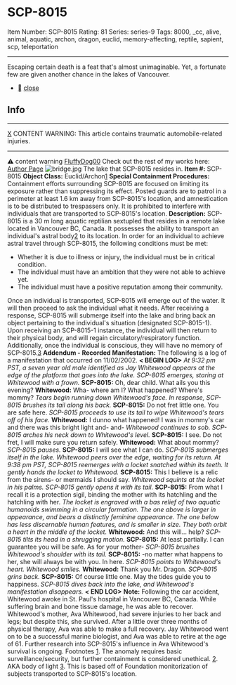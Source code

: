 # SCP-8015
Item Number: SCP-8015
Rating: 81
Series: series-9
Tags: 8000, _cc, alive, animal, aquatic, archon, dragon, euclid, memory-affecting, reptile, sapient, scp, teleportation

---

Escaping certain death is a feat that's almost unimaginable. Yet, a fortunate few are given another chance in the lakes of Vancouver.
  * [](javascript:;)
[close](javascript:;)
## Info
* * *
[X](javascript:;)
CONTENT WARNING: This article contains traumatic automobile-related injuries.
* * *

⚠️ content warning 
[FluffyDog00](javascript:;)
Check out the rest of my works here: [Author Page](https://scp-wiki.wikidot.com/fluffy-s-corner-of-stuff|)
![bridge.jpg](https://scp-wiki.wdfiles.com/local--files/scp-8015/bridge.jpg)
The lake that SCP-8015 resides in.
**Item #:** SCP-8015
**Object Class:** Euclid/Archon[1](javascript:;)
**Special Containment Procedures:** Containment efforts surrounding SCP-8015 are focused on limiting its exposure rather than suppressing its effect. Posted guards are to patrol in a perimeter at least 1.6 km away from SCP-8015's location, and amnestication is to be distributed to trespassers only. It is prohibited to interfere with individuals that are transported to SCP-8015's location.
**Description:** SCP-8015 is a 30 m long aquatic reptilian sextupled that resides in a remote lake located in Vancouver BC, Canada. It possesses the ability to transport an individual's astral body[2](javascript:;) to its location. In order for an individual to achieve astral travel through SCP-8015, the following conditions must be met:
  * Whether it is due to illness or injury, the individual must be in critical condition.
  * The individual must have an ambition that they were not able to achieve yet.
  * The individual must have a positive reputation among their community.

Once an individual is transported, SCP-8015 will emerge out of the water. It will then proceed to ask the individual what it needs. After receiving a response, SCP-8015 will submerge itself into the lake and bring back an object pertaining to the individual's situation (designated SCP-8015-1). Upon receiving an SCP-8015-1 instance, the individual will then return to their physical body, and will regain circulatory/respiratory function. Additionally, once the individual is conscious, they will have no memory of SCP-8015.[3](javascript:;)
**Addendum - Recorded Manifestation:** The following is a log of a manifestation that occurred on 11/02/2002.
**< BEGIN LOG>**
_At 9:32 pm PST, a seven year old male identified as Jay Whitewood appears at the edge of the platform that goes into the lake. SCP-8015 emerges, staring at Whitewood with a frown._
**SCP-8015:** Oh, dear child. What ails you this evening?
**Whitewood:** Wha- where am I? What happened? Where's mommy?
_Tears begin running down Whitewood's face. In response, SCP-8015 brushes its tail along his back._
**SCP-8015:** Do not fret little one. You are safe here.
_SCP-8015 proceeds to use its tail to wipe Whitewood's tears off of his face._
**Whitewood:** I dunno what happened! I was in mommy's car and there was this bright light and- and-
_Whitewood continues to sob. SCP-8015 arches his neck down to Whitewood's level._
**SCP-8015:** I see. Do not fret, I will make sure you return safely.
**Whitewood:** What about mommy?
_SCP-8015 pauses._
**SCP-8015:** I will see what I can do.
_SCP-8015 submerges itself in the lake. Whitewood peers over the edge, waiting for its return._
_At 9:38 pm PST, SCP-8015 reemerges with a locket snatched within its teeth. It gently hands the locket to Whitewood._
**SCP-8015:** This I believe is a relic from the sirens- or mermaids I should say.
_Whitewood squints at the locket in his palms. SCP-8015 gently opens it with its tail._
**SCP-8015:** From what I recall it is a protection sigil, binding the mother with its hatchling and the hatchling with her.
_The locket is engraved with a bas relief of two aquatic humanoids swimming in a circular formation. The one above is larger in appearance, and bears a distinctly feminine appearance. The one below has less discernable human features, and is smaller in size. They both orbit a heart in the middle of the locket._
**Whitewood:** And this will… help?
_SCP-8015 tilts its head in a shrugging motion._
**SCP-8015:** At least partially. I can guarantee you will be safe. As for your mother-
_SCP-8015 brushes Whitewood's shoulder with its tail._
**SCP-8015:** -no matter what happens to her, she will always be with you. In here.
_SCP-8015 points to Whitewood's heart. Whitewood smiles._
**Whitewood:** Thank you Mr. Dragon.
_SCP-8015 grins back._
**SCP-8015:** Of course little one. May the tides guide you to happiness.
_SCP-8015 dives back into the lake, and Whitewood's manifestation disappears._
**< END LOG>**
**Note:** Following the car accident, Whitewood awoke in St. Paul's hospital in Vancouver BC, Canada. While suffering brain and bone tissue damage, he was able to recover.
Whitewood's mother, Ava Whitewood, had severe injuries to her back and legs; but despite this, she survived. After a little over three months of physical therapy, Ava was able to make a full recovery.
Jay Whitewood went on to be a successful marine biologist, and Ava was able to retire at the age of 61.
Further research into SCP-8015's influence in Ava Whitewood's survival is ongoing.
Footnotes
[1](javascript:;). The anomaly requires basic surveillance/security, but further containment is considered unethical.
[2](javascript:;). AKA body of light
[3](javascript:;). This is based off of Foundation monitorization of subjects transported to SCP-8015's location.